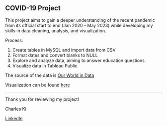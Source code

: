 **COVID-19 Project**
---

This project aims to gain a deeper understanding of the recent pandemic from its official start to end (Jan 2020 - May 2023) while developing my skills in data cleaning, analysis, and visualization.


Process:
1. Create tables in MySQL and import data from CSV
2. Format dates and convert blanks to NULL
3. Explore and analyze data, aiming to answer education questions
4. Visualize data in Tableau Public


The source of the data is [Our World in Data](https://github.com/owid/covid-19-data/tree/master/public/data)

Visualization can be found [here](https://public.tableau.com/views/CovidProject_17116476193810/Dashboard1?:language=en-US&:sid=&:display_count=n&:origin=viz_share_link)

--- 
Thank you for reviewing my project!

Charles Ki

[LinkedIn](https://www.linkedin.com/in/charles-ki-041095161/)
